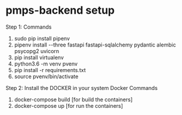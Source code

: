 # pmps-backend setup

Step 1: Commands
1. sudo pip install pipenv
2. pipenv install --three fastapi fastapi-sqlalchemy pydantic alembic psycopg2 uvicorn
3. pip install virtualenv
4. python3.6 -m venv pvenv
5. pip install -r requirements.txt
6. source pvenv/bin/activate

Step 2: Install the DOCKER in your system
Docker Commands
1. docker-compose build [for build the containers]
2. docker-compose up [for run the containers]

